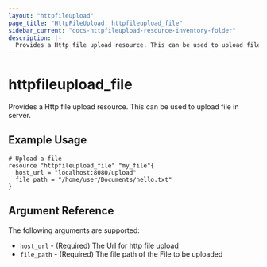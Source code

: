 ```yaml
---
layout: "httpfileupload"
page_title: "HttpFileUpload: httpfileupload_file"
sidebar_current: "docs-httpfileupload-resource-inventory-folder"
description: |-
  Provides a Http file upload resource. This can be used to upload file in server.
---
```


# httpfileupload\_file

Provides a Http file upload resource. This can be used to upload file in server.

## Example Usage

```hcl
# Upload a file
resource "httpfileupload_file" "my_file"{
  host_url = "localhost:8080/upload"
  file_path = "/home/user/Documents/hello.txt"
}
```

## Argument Reference

The following arguments are supported:

* `host_url` - (Required) The Url for http file upload
* `file_path` - (Required) The file path of the File to be uploaded